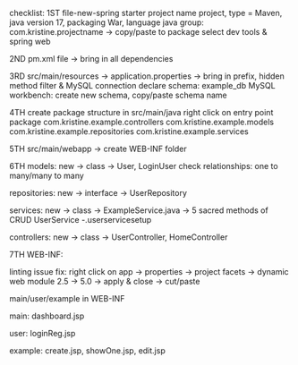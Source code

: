 checklist:
1ST
file-new-spring starter project
name project, type = Maven, java version 17, packaging War, language java
group: com.kristine.projectname -> copy/paste to package
select dev tools & spring web

2ND
pm.xml file -> bring in all dependencies

3RD
src/main/resources -> application.properties -> bring in prefix, hidden method filter & MySQL connection
declare schema: example_db
MySQL workbench: create new schema, copy/paste schema name

4TH
create package structure in src/main/java
right click on entry point package
com.kristine.example.controllers
com.kristine.example.models
com.kristine.example.repositories
com.kristine.example.services   

5TH
src/main/webapp -> create WEB-INF folder

6TH
models: 
new -> class -> User, LoginUser
check relationships: one to many/many to many

repositories: 
new -> interface -> UserRepository

services:
new -> class -> ExampleService.java -> 5 sacred methods of CRUD
UserService -.userservicesetup

controllers:
new -> class -> UserController, HomeController

7TH
WEB-INF:

linting issue fix: right click on app -> properties -> project facets -> dynamic web module 2.5 -> 5.0 -> apply & close -> cut/paste

main/user/example in WEB-INF

main:
dashboard.jsp

user:
loginReg.jsp

example:
create.jsp, showOne.jsp, edit.jsp
